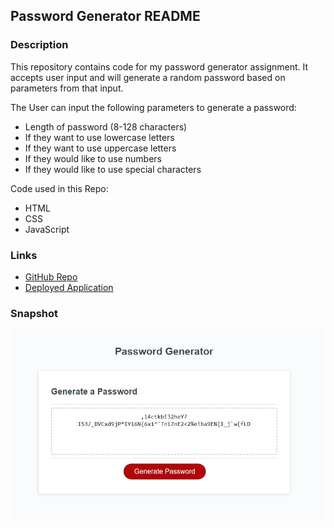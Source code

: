## Password Generator README
### Description
This repository contains code for my password generator assignment. It accepts user input and will generate a random password based on parameters from that input.

The User can input the following parameters to generate a password:

 - Length of password (8-128 characters)
 - If they want to use lowercase letters
 - If they want to use uppercase letters
 - If they would like to use numbers
 - If they would like to use special characters

Code used in this Repo:
 - HTML
 - CSS
 - JavaScript

### Links
 - [GitHub Repo](https://github.com/Jacee94/password-generator)
 - [Deployed Application](https://jacee94.github.io/password-generator/)

### Snapshot
![Picture of the password generator app](./assets/images/screenshot.JPG)